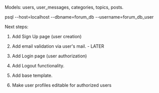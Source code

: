 Models: users, user_messages, categories, topics, posts.

psql --host=localhost --dbname=forum_db --username=forum_db_user


Next steps:

1) Add Sign Up page (user creation)

2) Add email validation via user's mail. - LATER

3) Add Login page (user authorization)
4) Add Logout functionality.
5) Add base template.
6) Make user profiles editable for authorized users
